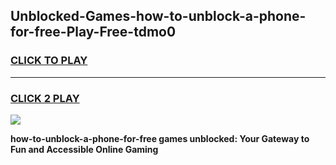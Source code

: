 
## Unblocked-Games-how-to-unblock-a-phone-for-free-Play-Free-tdmo0
<h3>
<a href="https://premium76.site?title=how-to-unblock-a-phone-for-free&ref=23A">CLICK TO PLAY</a></h3>
<hr>

<h3>
<a href="https://premium76.site?title=how-to-unblock-a-phone-for-free&ref=23A">CLICK 2 PLAY</a>
  
</h3>

<a href="https://premium76.site?title=how-to-unblock-a-phone-for-free&ref=23A"><img src="https://clearcache.store/games.png"></a>


**how-to-unblock-a-phone-for-free games unblocked: Your Gateway to Fun and Accessible Online Gaming**
